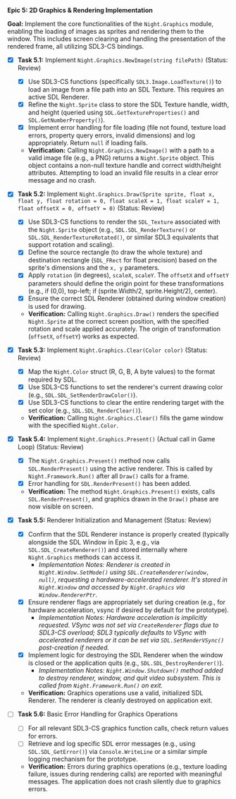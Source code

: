 **Epic 5: 2D Graphics & Rendering Implementation**

**Goal:** Implement the core functionalities of the `Night.Graphics` module, enabling the loading of images as sprites and rendering them to the window. This includes screen clearing and handling the presentation of the rendered frame, all utilizing SDL3-CS bindings.

- [X] **Task 5.1:** Implement `Night.Graphics.NewImage(string filePath)` (Status: Review)
    - [X] Use SDL3-CS functions (specifically `SDL3.Image.LoadTexture()`) to load an image from a file path into an SDL Texture. This requires an active SDL Renderer.
    - [X] Refine the `Night.Sprite` class to store the SDL Texture handle, width, and height (queried using `SDL.GetTextureProperties()` and `SDL.GetNumberProperty()`).
    - [X] Implement error handling for file loading (file not found, texture load errors, property query errors, invalid dimensions) and log appropriately. Return `null` if loading fails.
    - **Verification:** Calling `Night.Graphics.NewImage()` with a path to a valid image file (e.g., a PNG) returns a `Night.Sprite` object. This object contains a non-null texture handle and correct width/height attributes. Attempting to load an invalid file results in a clear error message and no crash.

- [X] **Task 5.2:** Implement `Night.Graphics.Draw(Sprite sprite, float x, float y, float rotation = 0, float scaleX = 1, float scaleY = 1, float offsetX = 0, offsetY = 0)` (Status: Review)
    - [X] Use SDL3-CS functions to render the `SDL_Texture` associated with the `Night.Sprite` object (e.g., `SDL.SDL_RenderTexture()` or `SDL.SDL_RenderTextureRotated()`, or similar SDL3 equivalents that support rotation and scaling).
    - [X] Define the source rectangle (to draw the whole texture) and destination rectangle (`SDL_FRect` for float precision) based on the sprite's dimensions and the `x, y` parameters.
    - [X] Apply `rotation` (in degrees), `scaleX`, `scaleY`. The `offsetX` and `offsetY` parameters should define the origin point for these transformations (e.g., if (0,0), top-left; if (sprite.Width/2, sprite.Height/2), center).
    - [X] Ensure the correct SDL Renderer (obtained during window creation) is used for drawing.
    - **Verification:** Calling `Night.Graphics.Draw()` renders the specified `Night.Sprite` at the correct screen position, with the specified rotation and scale applied accurately. The origin of transformation (`offsetX`, `offsetY`) works as expected.

- [X] **Task 5.3:** Implement `Night.Graphics.Clear(Color color)` (Status: Review)
    - [X] Map the `Night.Color` struct (R, G, B, A byte values) to the format required by SDL.
    - [X] Use SDL3-CS functions to set the renderer's current drawing color (e.g., `SDL.SDL_SetRenderDrawColor()`).
    - [X] Use SDL3-CS functions to clear the entire rendering target with the set color (e.g., `SDL.SDL_RenderClear()`).
    - **Verification:** Calling `Night.Graphics.Clear()` fills the game window with the specified `Night.Color`.

- [X] **Task 5.4:** Implement `Night.Graphics.Present()` (Actual call in Game Loop) (Status: Review)
    - [X] The `Night.Graphics.Present()` method now calls `SDL.RenderPresent()` using the active renderer. This is called by `Night.Framework.Run()` after all `Draw()` calls for a frame.
    - [X] Error handling for `SDL.RenderPresent()` has been added.
    - **Verification:** The method `Night.Graphics.Present()` exists, calls `SDL.RenderPresent()`, and graphics drawn in the `Draw()` phase are now visible on screen.

- [X] **Task 5.5:** Renderer Initialization and Management (Status: Review)
    - [X] Confirm that the SDL Renderer instance is properly created (typically alongside the SDL Window in Epic 3, e.g., via `SDL.SDL_CreateRenderer()`) and stored internally where `Night.Graphics` methods can access it.
        - *Implementation Notes: Renderer is created in `Night.Window.SetMode()` using `SDL.CreateRenderer(window, null)`, requesting a hardware-accelerated renderer. It's stored in `Night.Window` and accessed by `Night.Graphics` via `Window.RendererPtr`.*
    - [X] Ensure renderer flags are appropriately set during creation (e.g., for hardware acceleration, vsync if desired by default for the prototype).
        - *Implementation Notes: Hardware acceleration is implicitly requested. VSync was not set via `CreateRenderer` flags due to SDL3-CS overload; SDL3 typically defaults to VSync with accelerated renderers or it can be set via `SDL.SetRenderVSync()` post-creation if needed.*
    - [X] Implement logic for destroying the SDL Renderer when the window is closed or the application quits (e.g., `SDL.SDL_DestroyRenderer()`).
        - *Implementation Notes: `Night.Window.Shutdown()` method added to destroy renderer, window, and quit video subsystem. This is called from `Night.Framework.Run()` on exit.*
    - **Verification:** Graphics operations use a valid, initialized SDL Renderer. The renderer is cleanly destroyed on application exit.
- [ ] **Task 5.6:** Basic Error Handling for Graphics Operations
    
    - [ ] For all relevant SDL3-CS graphics function calls, check return values for errors.
    - [ ] Retrieve and log specific SDL error messages (e.g., using `SDL.SDL_GetError()`) via `Console.WriteLine` or a similar simple logging mechanism for the prototype.
    - **Verification:** Errors during graphics operations (e.g., texture loading failure, issues during rendering calls) are reported with meaningful messages. The application does not crash silently due to graphics errors.
